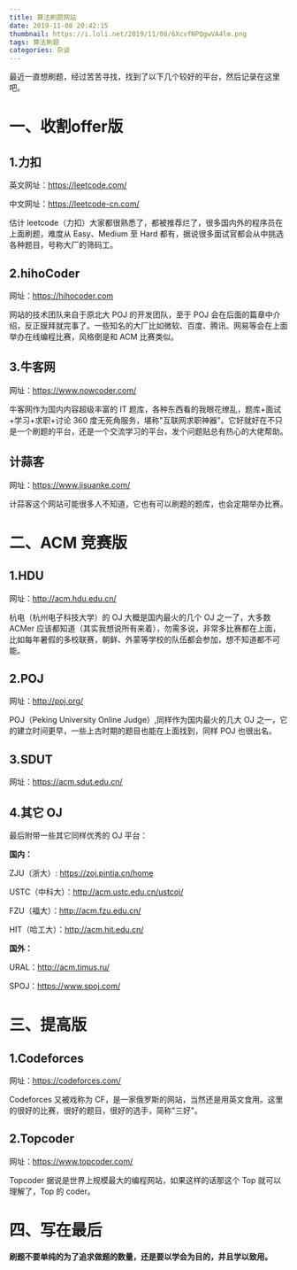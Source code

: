 ```yaml
---
title: 算法刷题网站
date: 2019-11-08 20:42:15
thumbnail: https://i.loli.net/2019/11/08/6XcvfNPQgwVA4lm.png
tags: 算法刷题
categories: 杂谈
---
```


最近一直想刷题，经过苦苦寻找，找到了以下几个较好的平台，然后记录在这里吧。

<!--more-->

# 一、收割offer版

## 1.力扣

英文网址：https://leetcode.com/

中文网址：https://leetcode-cn.com/

估计 leetcode（力扣）大家都很熟悉了，都被推荐烂了，很多国内外的程序员在上面刷题，难度从 Easy、Medium 至 Hard 都有，据说很多面试官都会从中挑选各种题目，号称大厂的筛码工。

## 2.hihoCoder

网址：https://hihocoder.com

网站的技术团队来自于原北大 POJ 的开发团队，至于 POJ 会在后面的篇章中介绍，反正膜拜就完事了。一些知名的大厂比如微软、百度、腾讯、网易等会在上面举办在线编程比赛，风格倒是和 ACM 比赛类似。

## 3.牛客网

网址：https://www.nowcoder.com/

牛客网作为国内内容超级丰富的 IT 题库，各种东西看的我眼花缭乱，题库+面试+学习+求职+讨论 360 度无死角服务，堪称"互联网求职神器"。它好就好在不只是一个刷题的平台，还是一个交流学习的平台，发个问题贴总有热心的大佬帮助。

## 计蒜客

网址：https://www.jisuanke.com/


计蒜客这个网站可能很多人不知道，它也有可以刷题的题库，也会定期举办比赛。

# 二、ACM 竞赛版

## 1.HDU

网址：http://acm.hdu.edu.cn/

杭电（杭州电子科技大学）的 OJ 大概是国内最火的几个 OJ 之一了，大多数 ACMer 应该都知道（其实我想说所有来着），勿需多说，非常多比赛都在上面，比如每年暑假的多校联赛，朝鲜、外蒙等学校的队伍都会参加，想不知道都不可能。

## 2.POJ

网址：http://poj.org/

POJ（Peking University Online Judge）,同样作为国内最火的几大 OJ 之一，它的建立时间更早，一些上古时期的题目也能在上面找到，同样 POJ 也很出名。

## 3.SDUT

网址：https://acm.sdut.edu.cn/

## 4.其它 OJ

最后附带一些其它同样优秀的 OJ 平台：

**国内：**

ZJU（浙大）: https://zoj.pintia.cn/home

USTC（中科大）：http://acm.ustc.edu.cn/ustcoj/

FZU（福大）：http://acm.fzu.edu.cn/

HIT（哈工大）：http://acm.hit.edu.cn/


**国外：**

URAL：http://acm.timus.ru/

SPOJ：https://www.spoj.com/

# 三、提高版

## 1.Codeforces

网址：https://codeforces.com/

Codeforces 又被戏称为 CF，是一家俄罗斯的网站，当然还是用英文食用。这里的很好的比赛，很好的题目，很好的选手，简称"三好"。

## 2.Topcoder

网址：https://www.topcoder.com/

Topcoder 据说是世界上规模最大的编程网站，如果这样的话那这个 Top 就可以理解了，Top 的 coder。

# 四、写在最后

**刷题不要单纯的为了追求做题的数量，还是要以学会为目的，并且学以致用。**


